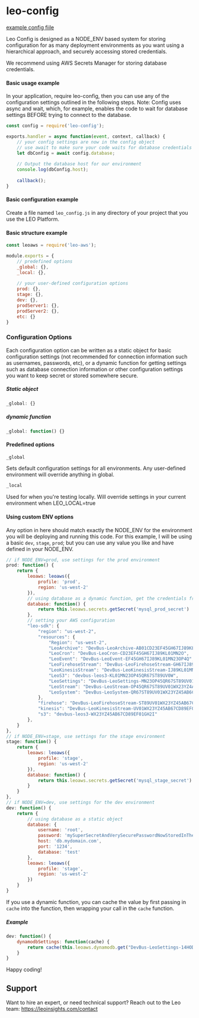 # leo-config
[example config fiile](https://github.com/LeoPlatform/leo-config/blob/master/test/leo_config.js)

Leo Config is designed as a NODE_ENV based system for storing configuration for as many deployment environments as you want
using a hierarchical approach, and securely accessing stored credentials.
 
We recommend using AWS Secrets Manager for storing database credentials.

#### Basic usage example
In your application, require leo-config, then you can use any of the configuration settings outlined in the following steps.
Note: Config uses async and wait, which, for example, enables the code to wait for database settings BEFORE trying to
connect to the database.
```javascript
const config = require('leo-config');

exports.handler = async function(event, context, callback) {
    // your config settings are now in the config object
    // use await to make sure your code waits for database credentials before trying to connect to the database
    let dbConfig = await config.database;
    
    // Output the database host for our environment
    console.log(dbConfig.host);
    
    callback();
}
```

#### Basic configuration example
Create a file named `leo_config.js` in any directory of your project that you use the LEO Platform.
#### Basic structure example
```javascript
const leoaws = require('leo-aws');

module.exports = {
    // predefined options
    _global: {},
    _local: {},
    
    // your user-defined configuration options
    prod: {},
    stage: {},
    dev: {},
    prodServer1: {},
    prodServer2: {},
    etc: {}
}
```

### Configuration Options
Each configuration option can be written as a static object for basic configuration settings (not recommended for connection
information such as usernames, passwords, etc), or a dynamic function for getting settings such as database connection
information or other configuration settings you want to keep secret or stored somewhere secure.
##### Static object
```javascript
_global: {}
```
##### dynamic function
```javascript
_global: function() {}
```

#### Predefined options

```javascript
_global
```
Sets default configuration settings for all environments. Any user-defined environment will override anything in global.

```javascript
_local
```
Used for when you're testing locally. Will override settings in your current environment when LEO_LOCAL=true

#### Using custom ENV options
Any option in here should match exactly the NODE_ENV for the environment you will be deploying and running this code.
For this example, I will be using a basic `dev`, `stage`, `prod`; but you can use any value you like and have defined
in your NODE_ENV.
```javascript
// if NODE_ENV=prod, use settings for the prod environment
prod: function() {
    return {
        leoaws: leoaws({
            profile: 'prod',
            region: 'us-west-2'
        }),
        // using database as a dynamic function, get the credentials from AWS Secrets Manager
        database: function() {
            return this.leoaws.secrets.getSecret('mysql_prod_secret')
        },
        // setting your AWS configuration
        "leo-sdk": {
            "region": "us-west-2",
            "resources": {
                "Region": "us-west-2",
                "LeoArchive": "DevBus-LeoArchive-AB01CD23EF45GH67IJ89KL0M",
                "LeoCron": "DevBus-LeoCron-CD23EF45GH67IJ89KL01MN2O",
                "LeoEvent": "DevBus-LeoEvent-EF45GH67IJ89KL01MN23OP4Q",
                "LeoFirehoseStream": "DevBus-LeoFirehoseStream-GH67IJ89KL01MN23OP45QR6S",
                "LeoKinesisStream": "DevBus-LeoKinesisStream-IJ89KL01MN23OP45QR67ST8U",
                "LeoS3": "devbus-leos3-KL01MN23OP45QR67ST89UV0W",
                "LeoSettings": "DevBus-LeoSettings-MN23OP45QR67ST89UV01WX2Y",
                "LeoStream": "DevBus-LeoStream-OP45QR67ST89UV01WX23YZ4A",
                "LeoSystem": "DevBus-LeoSystem-QR67ST89UV01WX23YZ45AB6C"
            },
            "firehose": "DevBus-LeoFirehoseStream-ST89UV01WX23YZ45AB67CD8E",
            "kinesis": "DevBus-LeoKinesisStream-UV01WX23YZ45AB67CD89EF0G",
            "s3": "devbus-leos3-WX23YZ45AB67CD89EF01GH2I"
        },
    }
},
// if NODE_ENV=stage, use settings for the stage environment
stage: function() {
    return {
        leoaws: leoaws({
            profile: 'stage',
            region: 'us-west-2'
        }),
        database: function() {
            return this.leoaws.secrets.getSecret('mysql_stage_secret')
        }
    }
},
// if NODE_ENV=dev, use settings for the dev environment
dev: function() {
    return {
        // using database as a static object
        database: {
            username: 'root',
            password: 'mySuperSecretAndVerySecurePasswordNowStoredInTheCode',
            host: 'db.mydomain.com',
            port: '1234',
            database: 'test'
        },
        leoaws: leoaws({
            profile: 'stage',
            region: 'us-west-2'
        })
    }
}
```

If you use a dynamic function, you can cache the value by first passing in `cache` into the function, then wrapping
your call in the `cache` function.
##### Example
```javascript
dev: function() {
    dynamodbSettings: function(cache) {
        return cache(this.leoaws.dynamodb.get("DevBus-LeoSettings-14HODE41JWL2O", "healthSNS_data"));
    }
}
```

Happy coding!

## Support
Want to hire an expert, or need technical support? Reach out to the Leo team: https://leoinsights.com/contact
